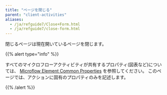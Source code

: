 ```yaml
---
title: "ページを閉じる"
parent: "client-activities"
aliases:
  - /ja/refguide7/Close+Form.html
  - /ja/refguide7/close-form.html
---
```


閉じるページは現在開いているページを閉じます。

{{% alert type="info" %}}

すべてのマイクロフローアクティビティが共有するプロパティ(図表など)については、 [Microflow Element Common Properties](microflow-element-common-properties) を参照してください。 このページでは、アクションに固有のプロパティのみを記述します。

{{% /alert %}}

